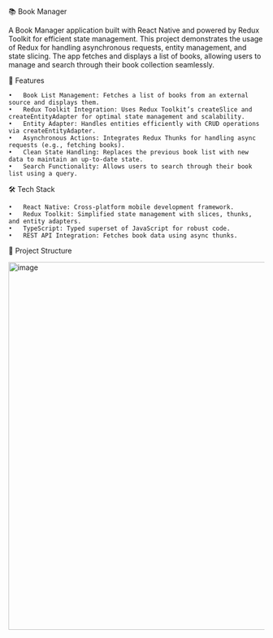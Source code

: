 📚 Book Manager

A Book Manager application built with React Native and powered by Redux Toolkit for efficient state management. 
This project demonstrates the usage of Redux for handling asynchronous requests, 
entity management, and state slicing. The app fetches and displays a list of books, 
allowing users to manage and search through their book collection seamlessly.

🚀 Features

	•	Book List Management: Fetches a list of books from an external source and displays them.
	•	Redux Toolkit Integration: Uses Redux Toolkit’s createSlice and createEntityAdapter for optimal state management and scalability.
	•	Entity Adapter: Handles entities efficiently with CRUD operations via createEntityAdapter.
	•	Asynchronous Actions: Integrates Redux Thunks for handling async requests (e.g., fetching books).
	•	Clean State Handling: Replaces the previous book list with new data to maintain an up-to-date state.
	•	Search Functionality: Allows users to search through their book list using a query.

🛠️ Tech Stack

	•	React Native: Cross-platform mobile development framework.
	•	Redux Toolkit: Simplified state management with slices, thunks, and entity adapters.
	•	TypeScript: Typed superset of JavaScript for robust code.
	•	REST API Integration: Fetches book data using async thunks.

🔨 Project Structure


<img width="724" alt="image" src="https://github.com/user-attachments/assets/df8fdbc1-ee7c-4067-b4b6-ee84d192b3b6">
